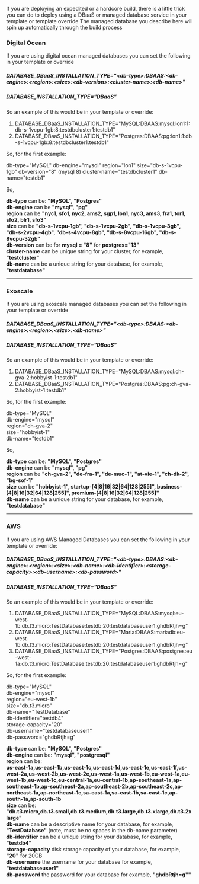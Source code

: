 If you are deploying an expedited or a hardcore build, there is a little trick you can do to deploy using a DBaaS or managed database service in your template or template override
The managed database you describe here will spin up automatically through the build process

### Digital Ocean

If you are using digital ocean managed databases you can set the following in your template or override

##### DATABASE_DBaaS_INSTALLATION_TYPE="\<db-type\>:DBAAS:\<db-engine\>:\<region\>:\<size\>:\<db-version\>:\<cluster-name\>:\<db-name\>"  
##### DATABASE_INSTALLATION_TYPE="DBaaS"
  
So an example of this would be in your template or override:

1. DATABASE_DBaaS_INSTALLATION_TYPE="MySQL:DBAAS:mysql:lon1:1:db-s-1vcpu-1gb:8:testdbcluster1:testdb1"
2. DATABASE_DBaaS_INSTALLATION_TYPE="Postgres:DBAAS:pg:lon1:1:db-s-1vcpu-1gb:8:testdbcluster1:testdb1"

So, for the first example:  
  
db-type="MySQL"
db-engine="mysql"
region="lon1"
size="db-s-1vcpu-1gb"
db-version="8"  (mysql 8)
cluster-name="testdbcluster1"
db-name="testdb1"
  
So,  
  
  **db-type** can be: **"MySQL", "Postgres"**  
  **db-engine** can be **"mysql", "pg"**  
  **region** can be **"nyc1, sfo1, nyc2, ams2, sgp1, lon1, nyc3, ams3, fra1, tor1, sfo2, blr1, sfo3"**  
  **size** can be **"db-s-1vcpu-1gb", "db-s-1vcpu-2gb", "db-s-1vcpu-3gb", "db-s-2vcpu-4gb", "db-s-4vcpu-8gb", "db-s-8vcpu-16gb", "db-s-8vcpu-32gb"**  
  **db-version** can be for **mysql = "8"** for **postgres="13"**  
  **cluster-name** can be unique string for your cluster, for example, **"testcluster"**   
  **db-name** can be a unique string for your database, for example, **"testdatabase"** 
  
--------
  
### Exoscale
  
If you are using exoscale managed databases you can set the following in your template or override

##### DATABASE_DBaaS_INSTALLATION_TYPE="\<db-type\>:DBAAS:\<db-engine\>:\<region\>:\<size\>:\<db-name\>"  
##### DATABASE_INSTALLATION_TYPE="DBaaS"  

So an example of this would be in your template or override: 

1. DATABASE_DBaaS_INSTALLATION_TYPE="MySQL:DBAAS:mysql:ch-gva-2:hobbyist-1:testdb1"  
3. DATABASE_DBaaS_INSTALLATION_TYPE="Postgres:DBAAS:pg:ch-gva-2:hobbyist-1:testdb1"  
  
So, for the first example:  
  
db-type="MySQL"  
db-engine="mysql"  
region="ch-gva-2"  
size="hobbyist-1"  
db-name="testdb1" 

So,  
  
  **db-type** can be: **"MySQL", "Postgres"**  
  **db-engine** can be **"mysql", "pg"**  
  **region** can be **"ch-gva-2", "de-fra-1", "de-muc-1", "at-vie-1", "ch-dk-2", "bg-sof-1"**  
  **size** can be **"hobbyist-1", startup-[4|8|16|32|64|128|255]", business-[4|8|16|32|64|128|255]", premium-[4|8|16|32|64|128|255]"**  
  **db-name** can be a unique string for your database, for example, **"testdatabase"**  
  
  ----------
  
  ### AWS  
  
  If you are using AWS Managed Databases you can set the following in your template or override:  
  
  ##### DATABASE_DBaaS_INSTALLATION_TYPE="\<db-type\>:DBAAS:\<db-engine\>:\<region\>:\<size\>:\<db-name\>:\<db-identifier\>:\<storage-capacity\>:\<db-username\>:\<db-password\>"  
  ##### DATABASE_INSTALLATION_TYPE="DBaaS"  
  
  So an example of this would be in your template or override:  

 1. DATABASE_DBaaS_INSTALLATION_TYPE="MySQL:DBAAS:mysql:eu-west-1b:db.t3.micro:TestDatabase:testdb:20:testdatabaseuser1:ghdbRtjh=g"  
 2. DATABASE_DBaaS_INSTALLATION_TYPE="Maria:DBAAS:mariadb:eu-west-1b:db.t3.micro:TestDatabase:testdb:20:testdatabaseuser1:ghdbRtjh=g"   
 3. DATABASE_DBaaS_INSTALLATION_TYPE="Postgres:DBAAS:postgres:eu-west-1a:db.t3.micro:TestDatabase:testdb:20:testdatabaseuser1:ghdbRtjh=g"  
  
  So, for the first example:  
  
  db-type="MySQL"  
  db-engine="mysql"  
  region="eu-west-1b"  
  size="db.t3.micro"  
  db-name="TestDatabase"  
  db-identifier="testdb4"  
  storage-capacity="20"  
  db-username="testdatabaseuser1"  
  db-password="ghdbRtjh=g"
  
  **db-type** can be: **"MySQL", "Postgres"**  
  **db-engine** can be: **"mysql", "postgresql"**  
  **region** can be:  
  **us-east-1a,us-east-1b,us-east-1c,us-east-1d,us-east-1e,us-east-1f,us-west-2a,us-west-2b,us-west-2c,us-west-1a,us-west-1b,eu-west-1a,eu-west-1b,eu-west-1c,eu-central-1a,eu-central-1b,ap-southeast-1a,ap-southeast-1b,ap-southeast-2a,ap-southeast-2b,ap-southeast-2c,ap-northeast-1a,ap-northeast-1c,sa-east-1a,sa-east-1b,sa-east-1c,ap-south-1a,ap-south-1b**  
  **size** can be: **"db.t3.micro,db.t3.small,db.t3.medium,db.t3.large,db.t3.xlarge,db.t3.2xlarge"**  
  **db-name** can be a descriptive name for your database, for example, **"TestDatabase"** (note, must be no spaces in the db-name parameter)  
  **db-identifier** can be a unique string for your database, for example, **"testdb4"**   
  **storage-capacity** disk storage capacity of your database, for example, **"20"** for 20GB  
  **db-username** the username for your database for example, **"testdatabaseuser1"**  
  **db-password** the password for your database for example, **"ghdbRtjh=g""**  

  
